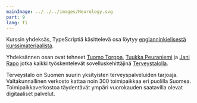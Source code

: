 ```yaml
---
mainImage: ../../../images/Neurology.svg
part: 9
lang: fi
---
```


<div class="intro">

Kurssin yhdeksäs, TypeScriptiä käsittelevä osa löytyy [englanninkielisestä kurssimateriaalista](/en/Neurology).

Yhdeksännen osan ovat tehneet [Tuomo Torppa](https://www.linkedin.com/in/tuomotorppa), [Tuukka Peuraniemi](https://www.linkedin.com/in/tuukkapeuraniemi/) ja [Jani Rapo](https://www.linkedin.com/in/jani-rapo-5520817b/) jotka kaikki työskentelevät sovelluskehittäjinä [Terveystalolla](https://www.terveystalo.com/fi/Yritystietoa/Terveystalo-tyontantajana/Digital-Health/). 

Terveystalo on Suomen suurin yksityisten terveyspalveluiden tarjoaja. Valtakunnallinen verkosto kattaa noin 300 toimipaikkaa eri puolilla Suomea. Toimipaikkaverkostoa täydentävät ympäri vuorokauden saatavilla olevat digitaaliset palvelut.
</div>
